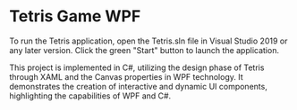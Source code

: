 # Tetris Game WPF

To run the Tetris application, open the Tetris.sln file in Visual Studio 2019 or any later version. Click the green "Start" button to launch the application.

This project is implemented in C#, utilizing the design phase of Tetris through XAML and the Canvas properties in WPF technology. It demonstrates the creation of interactive and dynamic UI components, highlighting the capabilities of WPF and C#.






